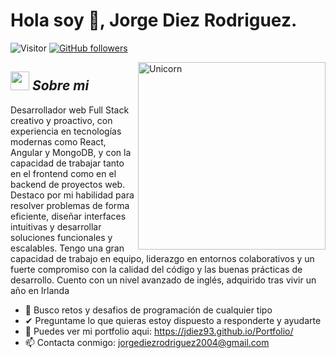 # Hola soy 👋, Jorge Diez Rodriguez. 
![Visitor](https://visitor-badge.laobi.icu/badge?page_id=Bhargavi-hash.repoName) [![GitHub followers](https://img.shields.io/github/followers/Bhargavi-hash.svg?style=social&label=Follow)](https://github.com/Bhargavi-hash?tab=followers)


<img align="right" width=300px alt="Unicorn" src="https://c.tenor.com/GN73MKBawZYAAAAi/busy-cute.gif" />

## <img src="https://media.giphy.com/media/ObNTw8Uzwy6KQ/giphy.gif" width="30px">&nbsp;***Sobre mi***
 Desarrollador web Full Stack creativo y
 proactivo, con experiencia en tecnologías
 modernas como React, Angular y MongoDB,
 y con la capacidad de trabajar tanto en el
 frontend como en el backend de proyectos
 web. Destaco por mi habilidad para resolver
 problemas de forma eficiente, diseñar
 interfaces intuitivas y desarrollar soluciones
 funcionales y escalables.
 Tengo una gran capacidad de trabajo en
 equipo, liderazgo en entornos colaborativos
 y un fuerte compromiso con la calidad del
 código y las buenas prácticas de desarrollo.
 Cuento con un nivel avanzado de inglés,
 adquirido tras vivir un año en Irlanda


- 👯 Busco retos y desafios de programación de cualquier tipo
- ✔ Preguntame lo que quieras estoy dispuesto a responderte y ayudarte<br>
- 💬 Puedes ver mi portfolio aqui: https://jdiez93.github.io/Portfolio/
- 📫 Contacta conmigo: jorgediezrodriguez2004@gmail.com</a>
